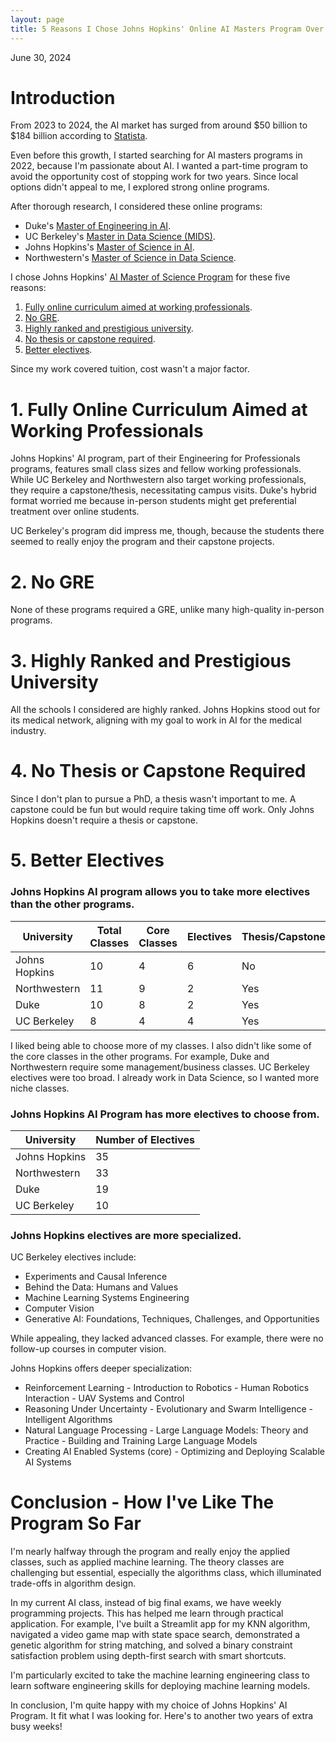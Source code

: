 ```yaml
---
layout: page
title: 5 Reasons I Chose Johns Hopkins' Online AI Masters Program Over Duke, UC Berkeley, and Northwestern's Programs
---
```


June 30, 2024

# Introduction

From 2023 to 2024, the AI market has surged from around \$50 billion to \$184 billion according to [Statista](https://www.statista.com/forecasts/1474143/global-ai-market-size#:~:text=AI%20market%20size%20worldwide%20from,2030%20(in%20billion%20U.S.%20dollars)&text=The%20market%20for%20artificial%20intelligence,billion%20U.S.%20dollars%20in%202030.).

Even before this growth, I started searching for AI masters programs in 2022, because I'm passionate about AI. I wanted a part-time program to avoid the opportunity cost of stopping work for two years. Since local options didn't appeal to me, I explored strong online programs. 

After thorough research, I considered these online programs:

* Duke's [Master of Engineering in AI](https://ai.meng.duke.edu/).
* UC Berkeley's [Master in Data Science (MIDS)](https://ischoolonline.berkeley.edu/data-science/).
* Johns Hopkins's [Master of Science in AI](https://ep.jhu.edu/programs/artificial-intelligence/).
* Northwestern's [Master of Science in Data Science](https://sps.northwestern.edu/masters/data-science/).

I chose Johns Hopkins' [AI Master of Science Program](https://ep.jhu.edu/programs/artificial-intelligence/) for these five reasons:

1. [Fully online curriculum aimed at working professionals](#1).
2. [No GRE](#2).
3. [Highly ranked and prestigious university](#3).
4. [No thesis or capstone required](#4).
5. [Better electives](#5).

Since my work covered tuition, cost wasn't a major factor.

# 1. Fully Online Curriculum Aimed at Working Professionals <a name="1"></a>

Johns Hopkins' AI program, part of their Engineering for Professionals programs, features small class sizes and fellow working professionals. While UC Berkeley and Northwestern also target working professionals, they require a capstone/thesis, necessitating campus visits. Duke's hybrid format worried me because in-person students might get preferential treatment over online students.

UC Berkeley's program did impress me, though, because the students there seemed to really enjoy the program and their capstone projects. 

# 2. No GRE <a name="2"></a>

None of these programs required a GRE, unlike many high-quality in-person programs. 
  
# 3. Highly Ranked and Prestigious University <a name="3"></a>

All the schools I considered are highly ranked. Johns Hopkins stood out for its medical network, aligning with my goal to work in AI for the medical industry.

# 4. No Thesis or Capstone Required <a name="4"></a>

Since I don't plan to pursue a PhD, a thesis wasn't important to me. A capstone could be fun but would require taking time off work. Only Johns Hopkins doesn't require a thesis or capstone.

# 5. Better Electives <a name="5"></a>

### **Johns Hopkins AI program allows you to take more electives than the other programs.**

| University        | Total Classes | Core Classes | Electives | Thesis/Capstone |
|-------------------|---------------|--------------|-----------|-----------------|
| Johns Hopkins     | 10            | 4            | 6         | No              |
| Northwestern      | 11            | 9            | 2         | Yes             |
| Duke              | 10            | 8            | 2         | Yes             |
| UC Berkeley       | 8             | 4            | 4         | Yes             |

I liked being able to choose more of my classes. I also didn't like some of the core classes in the other programs. For example, Duke and Northwestern require some management/business classes. UC Berkeley electives were too broad. I already work in Data Science, so I wanted more niche classes.

### **Johns Hopkins AI Program has more electives to choose from.** 

| University        | Number of Electives |
|-------------------|---------------------|
| Johns Hopkins     | 35                  |
| Northwestern      | 33                  |
| Duke              | 19                  |
| UC Berkeley       | 10                  |

### **Johns Hopkins electives are more specialized.**

UC Berkeley electives include:

* Experiments and Causal Inference
* Behind the Data: Humans and Values
* Machine Learning Systems Engineering
* Computer Vision
* Generative AI: Foundations, Techniques, Challenges, and Opportunities

While appealing, they lacked advanced classes. For example, there were no follow-up courses in computer vision.

Johns Hopkins offers deeper specialization:

* Reinforcement Learning - Introduction to Robotics - Human Robotics Interaction - UAV Systems and Control
* Reasoning Under Uncertainty - Evolutionary and Swarm Intelligence - Intelligent Algorithms
* Natural Language Processing - Large Language Models: Theory and Practice - Building and Training Large Language Models
* Creating AI Enabled Systems (core) - Optimizing and Deploying Scalable AI Systems

# Conclusion - How I've Like The Program So Far

I'm nearly halfway through the program and really enjoy the applied classes, such as applied machine learning. The theory classes are challenging but essential, especially the algorithms class, which illuminated trade-offs in algorithm design.

In my current AI class, instead of big final exams, we have weekly programming projects. This has helped me learn through practical application. For example, I've built a Streamlit app for my KNN algorithm, navigated a video game map with state space search, demonstrated a genetic algorithm for string matching, and solved a binary constraint satisfaction problem using depth-first search with smart shortcuts.

I'm particularly excited to take the machine learning engineering class to learn software engineering skills for deploying machine learning models. 

In conclusion, I'm quite happy with my choice of Johns Hopkins' AI Program. It fit what I was looking for. Here's to another two years of extra busy weeks! 
